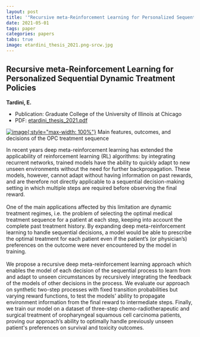```yaml
---
layout: post
title: '"Recursive meta-Reinforcement Learning for Personalized Sequential Dynamic Treatment Policies"'
date: 2021-05-01
tags: paper
categories: papers
tabs: true
image: etardini_thesis_2021.png-srcw.jpg
---
```


## Recursive meta-Reinforcement Learning for Personalized Sequential Dynamic Treatment Policies
**Tardini, E.**
- Publication: Graduate College of the University of Illinois at Chicago
- PDF: [etardini_thesis_2021.pdf](/documents/etardini_thesis_2021.pdf)


[![image](https://www.evl.uic.edu/output/originals/etardini_thesis_2021.png-srcw.jpg){:style="max-width: 100%"}](https://www.evl.uic.edu/output/originals/etardini_thesis_2021.png-srcw.jpg)
Main features, outcomes, and decisions of the OPC treatment sequence

In recent years deep meta-reinforcement learning has extended the applicability of reinforcement learning (RL) algorithms: by integrating recurrent networks, trained models have the ability to quickly adapt to new unseen environments without the need for further backpropagation. These models, however, cannot adapt without having information on past rewards, and are therefore not directly applicable to a sequential decision-making setting in which multiple steps are required before observing the final reward.<br><br>
One of the main applications affected by this limitation are dynamic treatment regimes, i.e. the problem of selecting the optimal medical treatment sequence for a patient at each step, keeping into account the complete past treatment history. By expanding deep meta-reinforcement learning to handle sequential decisions, a model would be able to prescribe the optimal treatment for each patient even if the patient&rsquo;s (or physician&rsquo;s) preferences on the outcome were never encountered by the model in training.<br><br>
We propose a recursive deep meta-reinforcement learning approach which enables the model of each decision of the sequential process to learn from and adapt to unseen circumstances by recursively integrating the feedback of the models of other decisions in the process. We evaluate our approach on synthetic two-step processes with fixed transition probabilities but varying reward functions, to test the models' ability to propagate environment information from the final reward to intermediate steps. Finally, we train our model on a dataset of three-step chemo-radiotherapeutic and surgical treatment of oropharyngeal squamous cell carcinoma patients, proving our approach&rsquo;s ability to optimally handle previously unseen patient's preferences on survival and toxicity outcomes.